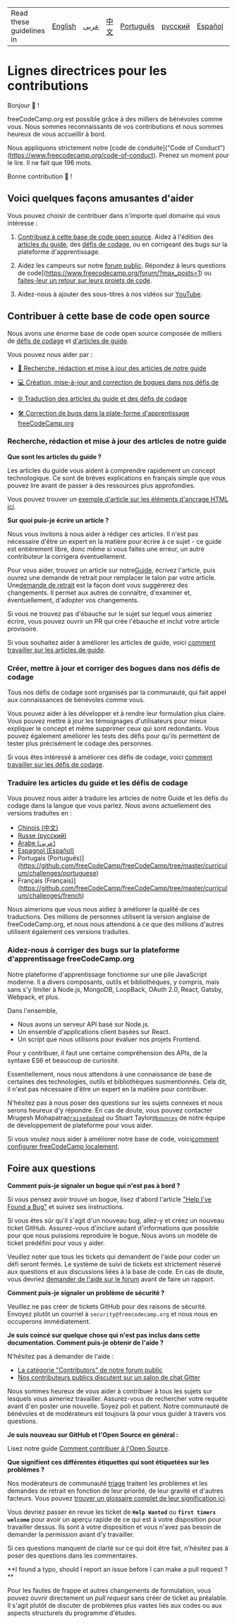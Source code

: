 <table>
    <tr>
        <!-- Do not translate this table -->
        <td> Read these guidelines in </td>
        <td><a href="/CONTRIBUTING.md"> English </a></td>
        <td><a href="/docs/arabic/CONTRIBUTING.md"> عربى </a></td>
        <td><a href="/docs/chinese/CONTRIBUTING.md"> 中文 </a></td>
        <td><a href="/docs/portuguese/CONTRIBUTING.md"> Português </a></td>
        <td><a href="/docs/russian/CONTRIBUTING.md"> русский </a></td>
        <td><a href="/docs/spanish/CONTRIBUTING.md"> Español </a></td>
        <td><a href="/docs/french/CONTRIBUTING.md"> Français </a></td>
    </tr>
</table>

# Lignes directrices pour les contributions

Bonjour 👋 !

freeCodeCamp.org est possible grâce à des milliers de bénévoles comme vous. Nous sommes reconnaissants de vos contributions et nous sommes heureux de vous accueillir à bord.

Nous appliquons strictement notre [code de conduite]("Code of Conduct")(https://www.freecodecamp.org/code-of-conduct). Prenez un moment pour le lire. Il ne fait que 196 mots.

Bonne contribution 🎉 !

## Voici quelques façons amusantes d'aider

Vous pouvez choisir de contribuer dans n'importe quel domaine qui vous intéresse :

1. [Contribuez à cette base de code open source](#contribute-to-this-open-source-codebase). Aidez à l'édition  des [articles du guide](https://guide.freecodecamp.org/), des [défis de codage](https://learn.freecodecamp.org/), ou en corrigeant des bugs sur la plateforme d'apprentissage.

2. Aidez les campeurs sur notre [forum public](https://www.freecodecamp.org/forum/). Répondez à leurs questions de code](https://www.freecodecamp.org/forum/?max_posts=1) ou [faites-leur un retour sur leurs projets de code](https://www.freecodecamp.org/forum/c/project-feedback?max_posts=1).

3. Aidez-nous à ajouter des sous-titres à nos vidéos sur [YouTube](https://www.youtube.com/channel/UC8butISFwT-Wl7EV0hUK0BQ/videos).

## Contribuer à cette base de code open source

Nous avons une énorme base de code open source composée de milliers de [défis de codage](https://learn.freecodecamp.org) et [d'articles de guide](https://guide.freecodecamp.org).

Vous pouvez nous aider par :

- [📝 Recherche, rédaction et mise à jour des articles de notre guide](#research-write-and-update-our-guide-articles)

- [💻 Création, mise-à-jour and correction de bogues dans nos défis de ](#create-update-andfix-bugs-in-our-coding-challenges)

- [🌐 Traduction des articles du guide et des défis de codage](#translate-guide-articles-and-coding-challenges)

- [🛠 Correction de bugs dans la plate-forme d'apprentissage freeCodeCamp.org](#help-us-fix-bugs-in-freecodecamporgs-learning-platform)

### Recherche, rédaction et mise à jour des articles de notre guide

**Que sont les articles du guide ?**

Les articles du guide vous aident à comprendre rapidement un concept technologique. Ce sont de brèves explications en français simple que vous pouvez lire avant de passer à des ressources plus approfondies.

Vous pouvez trouver un [exemple d'article sur les éléments d'ancrage HTML ici](https://github.com/freeCodeCamp/freeCodeCamp/blob/master/guide/french/html/elements/a-tag/index.md).

**Sur quoi puis-je écrire un article ?**

Nous vous invitons à nous aider à rédiger ces articles. Il n'est pas nécessaire d'être un expert en la matière pour écrire à ce sujet - ce guide est entièrement libre, donc même si vous faites une erreur, un autre contributeur la corrigera éventuellement.

Pour vous aider, trouvez un article sur notre[Guide](https://guide.freecodecamp.org), écrivez l'article, puis ouvrez une demande de retrait pour remplacer le talon par votre article. Une[demande de retrait](https://help.github.com/articles/about-pull-requests/) est la façon dont vous suggérerez des changements. Il permet aux autres de connaître, d'examiner et, éventuellement, d'adopter vos changements.

Si vous ne trouvez pas d'ébauche sur le sujet sur lequel vous aimeriez écrire, vous pouvez ouvrir un PR qui crée l'ébauche et inclut votre article provisoire.

Si vous souhaitez aider à améliorer les articles de guide, voici [comment travailler sur les articles de guide](/docs/how-to-work-on-guide-articles.md).

### Créer, mettre à jour et corriger des bogues dans nos défis de codage

Tous nos défis de codage sont organisés par la communauté, qui fait appel aux connaissances de bénévoles comme vous.

Vous pouvez aider à les développer et à rendre leur formulation plus claire. Vous pouvez mettre à jour les témoignages d'utilisateurs pour mieux expliquer le concept et même supprimer ceux qui sont redondants. Vous pouvez également améliorer les tests des défis pour qu'ils permettent de tester plus précisément le codage des personnes.

Si vous êtes intéressé à améliorer ces défis de codage, voici [comment travailler sur les défis de codage](/docs/how-to-work-on-coding-challenges.md).

### Traduire les articles du guide et les défis de codage

Vous pouvez nous aider à traduire les articles de notre Guide et les défis du codage dans la langue que vous parlez. Nous avons actuellement des versions traduites en :

- [Chinois (中文)](https://github.com/freeCodeCamp/freeCodeCamp/tree/master/curriculum/challenges/chinese)
- [Russe (русский)](https://github.com/freeCodeCamp/freeCodeCamp/tree/master/curriculum/challenges/russian)
- [Arabe (عربى)](https://github.com/freeCodeCamp/freeCodeCamp/tree/master/curriculum/challenges/arabic)
- [Espagnol (Español)](https://github.com/freeCodeCamp/freeCodeCamp/tree/master/curriculum/challenges/spanish)
- Portugais (Português)](https://github.com/freeCodeCamp/freeCodeCamp/tree/master/curriculum/challenges/portuguese)
- Français (Français)](https://github.com/freeCodeCamp/freeCodeCamp/tree/master/curriculum/challenges/french)

Nous aimerions que vous nous aidiez à améliorer la qualité de ces traductions. Des millions de personnes utilisent la version anglaise de freeCodeCamp.org, et nous nous attendons à ce que des millions d'autres utilisent également ces versions traduites.

### Aidez-nous à corriger des bugs sur la plateforme d'apprentissage freeCodeCamp.org

Notre plateforme d'apprentissage fonctionne sur une pile JavaScript moderne. Il a divers composants, outils et bibliothèques, y compris, mais sans s'y limiter à Node.js, MongoDB, LoopBack, OAuth 2.0, React, Gatsby, Webpack, et plus.

Dans l'ensemble,

- Nous avons un serveur API basé sur Node.js.
- Un ensemble d'applications client basées sur React.
- Un script que nous utilisons pour évaluer nos projets Frontend.

Pour y contribuer, il faut une certaine compréhension des APIs, de la syntaxe ES6 et beaucoup de curiosité.

Essentiellement, nous nous attendons à une connaissance de base de certaines des technologies, outils et bibliothèques susmentionnés. Cela dit, il n'est pas nécessaire d'être un expert en la matière pour contribuer.

N'hésitez pas à nous poser des questions sur les sujets connexes et nous serons heureux d'y répondre. En cas de doute, vous pouvez contacter Mrugesh Mohapatra[`@raisedadead`](https://github.com/raisedadead) ou Stuart Taylor[`@bouncey`](https://github.com/bouncey) de notre équipe de développement de plateforme pour vous aider.

Si vous voulez nous aider à améliorer notre base de code, voici[comment configurer freeCodeCamp localement](/docs/how-to-setup-freecodecamp-locally.md).

## Foire aux questions

**Comment puis-je signaler un bogue qui n'est pas à bord ?**

Si vous pensez avoir trouvé un bogue, lisez d'abord l'article ["Help I've Found a Bug"](https://forum.freecodecamp.org/t/how-to-report-a-bug/19543) et suivez ses instructions.

Si vous êtes sûr qu'il s'agit d'un nouveau bug, allez-y et créez un nouveau ticket GitHub. Assurez-vous d'inclure autant d'informations que possible pour que nous puissions reproduire le bogue. Nous avons un modèle de ticket prédéfini pour vous y aider.

Veuillez noter que tous les tickets qui demandent de l'aide pour coder un défi seront fermés. Le système de suivi de tickets est strictement réservé aux questions et aux discussions liées à la base de code. En cas de doute, vous devriez [demander de l'aide sur le forum](https://www.freecodecamp.org/forum) avant de faire un rapport.

**Comment puis-je signaler un problème de sécurité ?**

Veuillez ne pas créer de tickets GitHub pour des raisons de sécurité. Envoyez plutôt un courriel à `security@freecodecamp.org` et nous nous en occuperons immédiatement.

**Je suis coincé sur quelque chose qui n'est pas inclus dans cette documentation. Comment puis-je obtenir de l'aide ?**

N'hésitez pas à demander de l'aide :

- [La catégorie "Contributors" de notre forum public](https://www.freecodecamp.org/forum/c/contributors)
- [Nos contributeurs publics discutent sur un salon de chat Gitter](https://gitter.im/FreeCodeCamp/Contributors)

Nous sommes heureux de vous aider à contribuer à tous les sujets sur lesquels vous aimeriez travailler. Assurez-vous de rechercher votre requête avant d'en poster une nouvelle. Soyez poli et patient. Notre communauté de bénévoles et de modérateurs est toujours là pour vous guider à travers vos questions.

**Je suis nouveau sur GitHub et l'Open Source en général :**

Lisez notre guide [Comment contribuer à l'Open Source](https://github.com/freeCodeCamp/how-to-contribute-to-open-source).

**Que signifient ces différentes étiquettes qui sont étiquetées sur les problèmes ?**

Nos modérateurs de communauté [triage](https://en.wikipedia.org/wiki/Software_bug#Bug#Bug_management) traitent les problèmes et les demandes de retrait en fonction de leur priorité, de leur gravité et d'autres facteurs. Vous pouvez [trouver un glossaire complet de leur signification ici](https://github.com/freecodecamp/freecodecamp/labels).

Vous devriez passer en revue les ticket de **`Help Wanted`** ou **`first timers welcome`** pour avoir un aperçu rapide de ce qui est à votre disposition pour travailler dessus. Ils sont à votre disposition et vous n'avez pas besoin de demander la permission avant d'y travailler.

Si ces questions manquent de clarté sur ce qui doit être fait, n'hésitez pas à poser des questions dans les commentaires.

**I found a typo, should I report an issue before I can make a pull request ? **

Pour les fautes de frappe et autres changements de formulation, vous pouvez ouvrir directement un *pull request* sans créer de ticket au préalable. Il s'agit plutôt de discuter de problèmes plus vastes liés aux codes ou aux aspects structurels du programme d'études.



